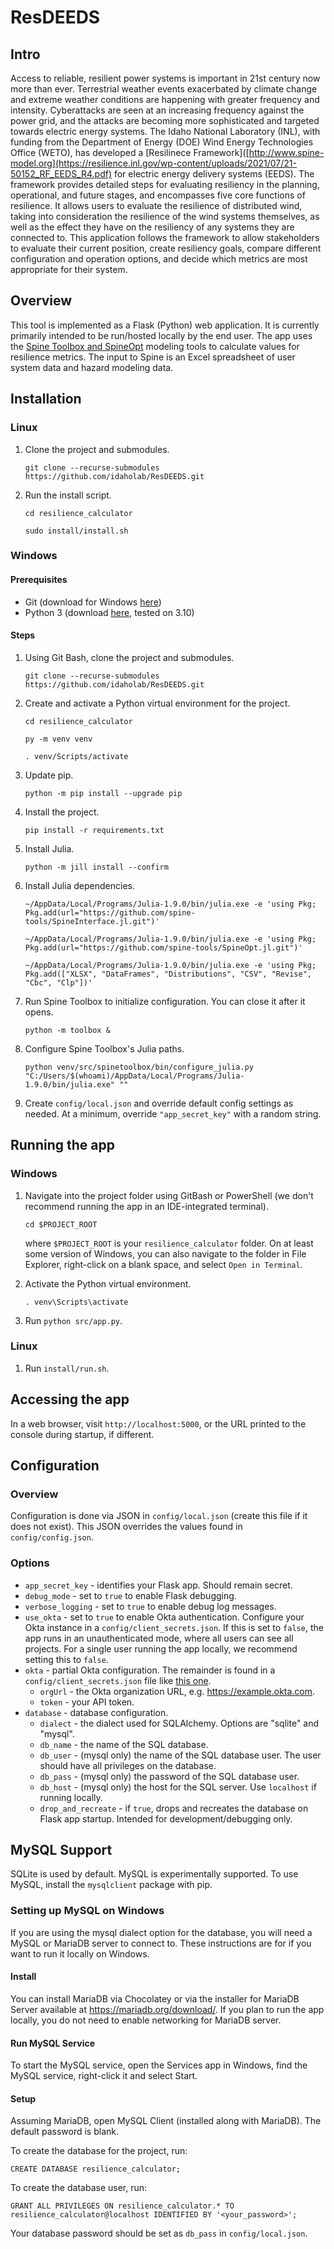# ResDEEDS
## Intro
Access to reliable, resilient power systems is important in 21st century now more than ever. Terrestrial weather events exacerbated by climate change and extreme weather conditions are happening with greater frequency and intensity. Cyberattacks are seen at an increasing frequency against the power grid, and the attacks are becoming more sophisticated and targeted towards electric energy systems. The Idaho National Laboratory (INL), with funding from the Department of Energy (DOE) Wind Energy Technologies Office (WETO), has developed a [Resilinece Framework]([http://www.spine-model.org](https://resilience.inl.gov/wp-content/uploads/2021/07/21-50152_RF_EEDS_R4.pdf) for electric energy delivery systems (EEDS). The framework provides detailed steps for evaluating resiliency in the planning, operational, and future stages, and encompasses five core functions of resilience. It allows users to evaluate the resilience of distributed wind, taking into consideration the resilience of the wind systems themselves, as well as the effect they have on the resiliency of any systems they are connected to. This application follows the framework to allow stakeholders to evaluate their current position, create resiliency goals, compare different configuration and operation options, and decide which metrics are most appropriate for their system.

## Overview
This tool is implemented as a Flask (Python) web application. It is currently primarily intended to be run/hosted locally by the end user. The app uses the [Spine Toolbox and SpineOpt](http://www.spine-model.org/) modeling tools to calculate values for resilience metrics. The input to Spine is an Excel spreadsheet of user system data and hazard modeling data.

## Installation
### Linux
1. Clone the project and submodules.

    `git clone --recurse-submodules https://github.com/idaholab/ResDEEDS.git`

1. Run the install script.

    `cd resilience_calculator`

    `sudo install/install.sh`

### Windows
#### Prerequisites
* Git (download for Windows [here](https://git-scm.com/download/win))
* Python 3 (download [here](https://www.python.org/downloads/release/python-3100/), tested on 3.10)

#### Steps
1. Using Git Bash, clone the project and submodules.

    `git clone --recurse-submodules https://github.com/idaholab/ResDEEDS.git`

1. Create and activate a Python virtual environment for the project.

    `cd resilience_calculator`

    `py -m venv venv`

    `. venv/Scripts/activate`

1. Update pip.

    `python -m pip install --upgrade pip`

1. Install the project.

    `pip install -r requirements.txt`

1. Install Julia.

    `python -m jill install --confirm`

1. Install Julia dependencies.

    `~/AppData/Local/Programs/Julia-1.9.0/bin/julia.exe -e 'using Pkg; Pkg.add(url="https://github.com/spine-tools/SpineInterface.jl.git")'`

    `~/AppData/Local/Programs/Julia-1.9.0/bin/julia.exe -e 'using Pkg; Pkg.add(url="https://github.com/spine-tools/SpineOpt.jl.git")'`

    `~/AppData/Local/Programs/Julia-1.9.0/bin/julia.exe -e 'using Pkg; Pkg.add(["XLSX", "DataFrames", "Distributions", "CSV", "Revise", "Cbc", "Clp"])'`

1. Run Spine Toolbox to initialize configuration. You can close it after it opens.

    `python -m toolbox &`

1. Configure Spine Toolbox's Julia paths.

    `python venv/src/spinetoolbox/bin/configure_julia.py "C:/Users/$(whoami)/AppData/Local/Programs/Julia-1.9.0/bin/julia.exe" ""`

1. Create `config/local.json` and override default config settings as needed. At a minimum, override `"app_secret_key"` with a random string.

## Running the app
### Windows
1. Navigate into the project folder using GitBash or PowerShell (we don't recommend running the app in an IDE-integrated terminal).

    `cd $PROJECT_ROOT`

    where `$PROJECT_ROOT` is your `resilience_calculator` folder. On at least some version of Windows, you can also navigate to the folder in File Explorer, right-click on a blank space, and select `Open in Terminal`.

1. Activate the Python virtual environment.

    `. venv\Scripts\activate`

1. Run `python src/app.py`.

### Linux
1. Run `install/run.sh`.

## Accessing the app
In a web browser, visit `http://localhost:5000`, or the URL printed to the console during startup, if different.

## Configuration
### Overview
Configuration is done via JSON in `config/local.json` (create this file if it does not exist). This JSON overrides the values found in `config/config.json`.

### Options
* `app_secret_key` - identifies your Flask app. Should remain secret.
* `debug_mode` - set to `true` to enable Flask debugging.
* `verbose_logging` - set to `true` to enable debug log messages.
* `use_okta` - set to `true` to enable Okta authentication. Configure your Okta instance in a `config/client_secrets.json`. If this is set to `false`, the app runs in an unauthenticated mode, where all users can see all projects. For a single user running the app locally, we recommend setting this to `false`.
* `okta` - partial Okta configuration. The remainder is found in a `config/client_secrets.json` file like [this one](https://github.com/okta/samples-python-flask/blob/master/okta-hosted-login/client_secrets.json.dist).
    * `orgUrl` - the Okta organization URL, e.g. https://example.okta.com.
    * `token` - your API token.
* `database` - database configuration.
    * `dialect` - the dialect used for SQLAlchemy. Options are "sqlite" and "mysql".
    * `db_name` - the name of the SQL database.
    * `db_user` - (mysql only) the name of the SQL database user. The user should have all privileges on the database.
    * `db_pass` - (mysql only) the password of the SQL database user.
    * `db_host` - (mysql only) the host for the SQL server. Use `localhost` if running locally.
    * `drop_and_recreate` - if `true`, drops and recreates the database on Flask app startup. Intended for development/debugging only.

## MySQL Support
SQLite is used by default. MySQL is experimentally supported. To use MySQL, install the `mysqlclient` package with pip.

### Setting up MySQL on Windows
If you are using the mysql dialect option for the database, you will need a MySQL or MariaDB server to connect to. These instructions are for if you want to run it locally on Windows.

#### Install
You can install MariaDB via Chocolatey or via the installer for MariaDB Server available at https://mariadb.org/download/. If you plan to run the app locally, you do not need to enable networking for MariaDB server.

#### Run MySQL Service
To start the MySQL service, open the Services app in Windows, find the MySQL service, right-click it and select Start.

#### Setup
Assuming MariaDB, open MySQL Client (installed along with MariaDB). The default password is blank.

To create the database for the project, run:

`CREATE DATABASE resilience_calculator;`

To create the database user, run:

`GRANT ALL PRIVILEGES ON resilience_calculator.* TO resilience_calculator@localhost IDENTIFIED BY '<your_password>';`

Your database password should be set as `db_pass` in `config/local.json`.
